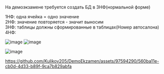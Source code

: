 На демоэкзамене требуется создать БД в 3НФ(нормальной форме)</br>

1НФ: одна ячейка = одно значение</br>
2НФ: значение повторяется - значит выносим</br>
3НФ: таблицы должны сформированные в таблицах(Номер автосалона)</br>
4НФ: </br>

![image](https://github.com/Kulikov205/DemoEkzamen/assets/97594290/a3588c12-63fc-4b08-a380-7beae8b71944)
![image](https://github.com/Kulikov205/DemoEkzamen/assets/97594290/029de8b9-25e0-4c3e-b070-b4ee6890953f)

![image](https://github.com/Kulikov205/DemoEkzamen/assets/97594290/24dec079-f3eb-4afa-8db5-bfcc26d456ac)




https://github.com/Kulikov205/DemoEkzamen/assets/97594290/560ba11e-cb0d-4d33-b89f-9ca7b829abfa

